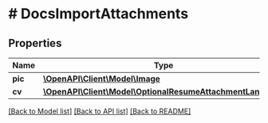 # # DocsImportAttachments

## Properties

Name | Type | Description | Notes
------------ | ------------- | ------------- | -------------
**pic** | [**\OpenAPI\Client\Model\Image**](Image.md) |  | [optional]
**cv** | [**\OpenAPI\Client\Model\OptionalResumeAttachmentLanguage**](OptionalResumeAttachmentLanguage.md) |  | [optional]

[[Back to Model list]](../../README.md#models) [[Back to API list]](../../README.md#endpoints) [[Back to README]](../../README.md)
